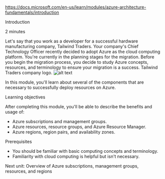 https://docs.microsoft.com/en-us/learn/modules/azure-architecture-fundamentals/introduction

Introduction

2 minutes

Let's say that you work as a developer for a successful hardware manufacturing company, Tailwind Traders. Your company's Chief Technology Officer recently decided to adopt Azure as the cloud computing platform. You're currently in the planning stages for the migration. Before you begin the migration process, you decide to study Azure concepts, resources, and terminology to ensure your migration is a success.
Tailwind Traders company logo.
![alt text](https://docs.microsoft.com/en-us/learn/azure-fundamentals/shared/media/tailwind-traders-logo.png)

In this module, you'll learn about several of the components that are necessary to successfully deploy resources on Azure.

Learning objectives

After completing this module, you'll be able to describe the benefits and usage of:
* Azure subscriptions and management groups.
* Azure resources, resource groups, and Azure Resource Manager.
* Azure regions, region pairs, and availability zones.

Prerequisites
* You should be familiar with basic computing concepts and terminology.
* Familiarity with cloud computing is helpful but isn't necessary.

Next unit: Overview of Azure subscriptions, management groups, resources, and regions




